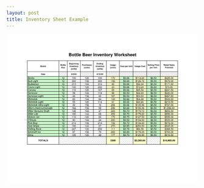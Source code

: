 ```yaml
---
layout: post
title: Inventory Sheet Example
---
```


![Beer Inventory Sheet](./assets/misc/Beer-Example-Inventory-Tracking.png)

